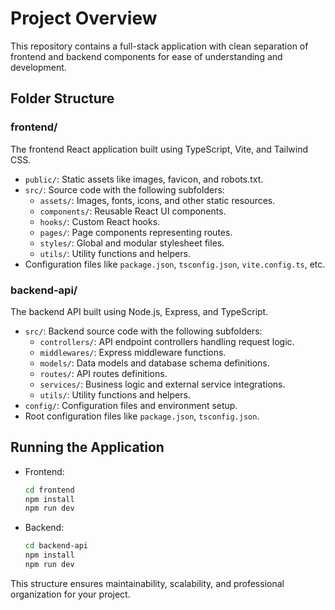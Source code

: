# Project Overview

This repository contains a full-stack application with clean separation of frontend and backend components for ease of understanding and development.

## Folder Structure

### frontend/
The frontend React application built using TypeScript, Vite, and Tailwind CSS.

- `public/`: Static assets like images, favicon, and robots.txt.
- `src/`: Source code with the following subfolders:
  - `assets/`: Images, fonts, icons, and other static resources.
  - `components/`: Reusable React UI components.
  - `hooks/`: Custom React hooks.
  - `pages/`: Page components representing routes.
  - `styles/`: Global and modular stylesheet files.
  - `utils/`: Utility functions and helpers.
- Configuration files like `package.json`, `tsconfig.json`, `vite.config.ts`, etc.

### backend-api/
The backend API built using Node.js, Express, and TypeScript.

- `src/`: Backend source code with the following subfolders:
  - `controllers/`: API endpoint controllers handling request logic.
  - `middlewares/`: Express middleware functions.
  - `models/`: Data models and database schema definitions.
  - `routes/`: API routes definitions.
  - `services/`: Business logic and external service integrations.
  - `utils/`: Utility functions and helpers.
- `config/`: Configuration files and environment setup.
- Root configuration files like `package.json`, `tsconfig.json`.

## Running the Application

- Frontend:
  ```bash
  cd frontend
  npm install
  npm run dev
  ```

- Backend:
  ```bash
  cd backend-api
  npm install
  npm run dev
  ```

This structure ensures maintainability, scalability, and professional organization for your project.